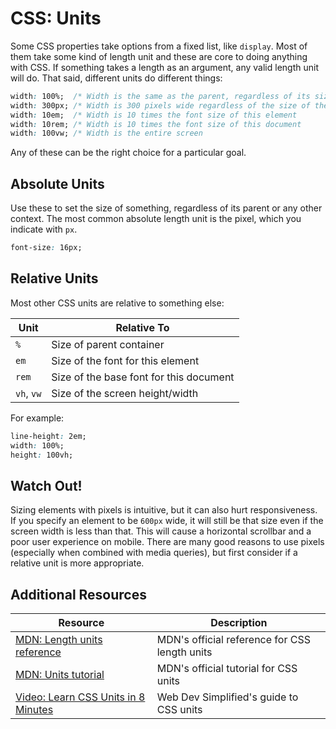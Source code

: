 # CSS: Units

Some CSS properties take options from a fixed list, like `display`. Most of them take some kind of length unit and these are core to doing anything with CSS. If something takes a length as an argument, any valid length unit will do. That said, different units do different things:

```css
width: 100%;  /* Width is the same as the parent, regardless of its size        */
width: 300px; /* Width is 300 pixels wide regardless of the size of the parent  */
width: 10em;  /* Width is 10 times the font size of this element                */
width: 10rem; /* Width is 10 times the font size of this document               */
width: 100vw; /* Width is the entire screen                                     */
```

Any of these can be the right choice for a particular goal.

## Absolute Units

Use these to set the size of something, regardless of its parent or any other context. The most common absolute length unit is the pixel, which you indicate with `px`.

```css
font-size: 16px;
```

## Relative Units

Most other CSS units are relative to something else:

| Unit | Relative To |
| --- | --- |
| `%` | Size of parent container |
| `em` | Size of the font for this element
| `rem` | Size of the base font for this document
| `vh`, `vw` | Size of the screen height/width |

For example:

```css
line-height: 2em;
width: 100%;
height: 100vh;
```

## Watch Out!

Sizing elements with pixels is intuitive, but it can also hurt responsiveness. If you specify an element to be `600px` wide, it will still be that size even if the screen width is less than that. This will cause a horizontal scrollbar and a poor user experience on mobile. There are many good reasons to use pixels (especially when combined with media queries), but first consider if a relative unit is more appropriate.

## Additional Resources

| Resource | Description |
| --- | --- |
| [MDN: Length units reference](https://developer.mozilla.org/en-US/docs/Web/CSS/length) | MDN's official reference for CSS length units |
| [MDN: Units tutorial](https://developer.mozilla.org/en-US/docs/Learn/CSS/Building_blocks/Values_and_units) | MDN's official tutorial for CSS units |
| [Video: Learn CSS Units in 8 Minutes](https://www.youtube.com/watch?v=-GR52czEd-0) | Web Dev Simplified's guide to CSS units |
